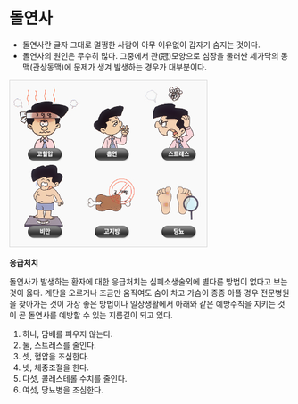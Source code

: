 # 돌연사

* 돌연사란 글자 그대로 멀쩡한 사람이 아무 이유없이 갑자기 숨지는 것이다.
* 돌연사의 원인은 무수히 많다. 그중에서 관\(冠\)모양으로 심장을 둘러싼 세가닥의 동맥\(관상동맥\)에 문제가 생겨 발생하는 경우가 대부분이다.

![](../.gitbook/assets/image%20%286%29.png)



**응급처치**

돌연사가 발생하는 환자에 대한 응급처치는 심폐소생술외에 별다른 방법이 없다고 보는 것이 옳다. 계단을 오르거나 조금만 움직여도 숨이 차고 가슴이 종종 아플 경우 전문병원을 찾아가는 것이 가장 좋은 방법이나 일상생활에서 아래와 같은 예방수칙을 지키는 것이 곧 돌연사를 예방할 수 있는 지름길이 되고 있다.

1. 하나, 담배를 피우지 않는다.
2. 둘, 스트레스를 줄인다.
3. 셋, 혈압을 조심한다.
4. 넷, 체중조절을 한다.
5. 다섯, 콜레스테롤 수치를 줄인다.
6. 여섯, 당뇨병을 조심한다.

